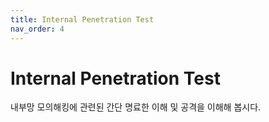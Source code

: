 ```yaml
---
title: Internal Penetration Test
nav_order: 4
---
```


# Internal Penetration Test

내부망 모의해킹에 관련된 간단 명료한 이해 및 공격을 이해해 봅시다.